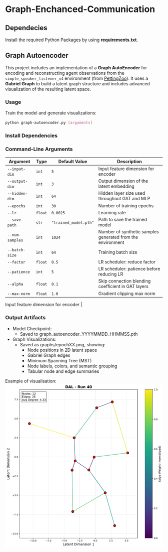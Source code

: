 # Graph-Enchanced-Communication

## Dependecies

Install the required Python Packages by using **requirements.txt**.
 
## Graph Autoencoder

This project includes an implementation of a **Graph AutoEncoder** for encoding and reconstructing agent observations from the `simple_speaker_listener_v4` environment (from [PettingZoo](https://www.pettingzoo.ml/)). It uses a **Gabriel Graph** to build a latent graph structure and includes advanced visualization of the resulting latent space.

### Usage

Train the model and generate visualizations:
```bash
python graph-autoencoder.py [arguments]
```

### Install Dependencies

### Command-Line Arguments

| Argument             | Type     | Default Value          | Description |
|----------------------|----------|-------------------------|-------------|
| `--input-dim`        | `int`    | `5`                     | Input feature dimension for encoder |
| `--output-dim`       | `int`    | `3`                     | Output dimension of the latent embedding |
| `--hidden-dim`       | `int`    | `64`                    | Hidden layer size used throughout GAT and MLP |
| `--epochs`           | `int`    | `30`                    | Number of training epochs |
| `--lr`               | `float`  | `0.0025`                | Learning rate |
| `--save-path`        | `str`    | `"trained_model.pth"`   | Path to save the trained model |
| `--num-samples`      | `int`    | `1024`                  | Number of synthetic samples generated from the environment |
| `--batch-size`       | `int`    | `64`                    | Training batch size |
| `--factor`           | `float`  | `0.5`                   | LR scheduler: reduce factor |
| `--patience`         | `int`    | `5`                     | LR scheduler: patience before reducing LR |
| `--alpha`            | `float`  | `0.1`                   | Skip connection blending coefficient in GAT layers |
| `--max-norm`         | `float`  | `1.0`                   | Gradient clipping max norm |


Input feature dimension for encoder       | 
### Output Artifacts

- Model Checkpoint:
  - Saved to graph_autoencoder_YYYYMMDD_HHMMSS.pth
- Graph Visualizations:
  - Saved as graphs/epochXX.png, showing:
    - Node positions in 2D latent space 
    - Gabriel Graph edges 
    - Minimum Spanning Tree (MST)
    - Node labels, colors, and semantic grouping 
    - Tabular node and edge summaries

Example of visualisation:
![epoch.png](./graph_visualizations_20250714_155357/kNN_with_Gabriel_Pruning/run_040_epoch30.png)